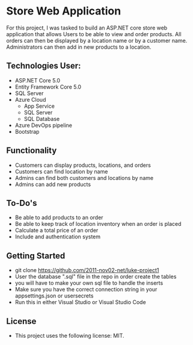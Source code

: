 # Store Web Application

For this project, I was tasked to build an ASP.NET core store web application that allows Users to be able to view and order products. All orders can then be displayed by a location name or by a customer name. Administrators can then add in new products to a location.

## Technologies User:
- ASP.NET Core 5.0
- Entity Framework Core 5.0
- SQL Server
- Azure Cloud
  - App Service
  - SQL Server
  - SQL Database
- Azure DevOps pipeline
- Bootstrap

## Functionality
- Customers can display products, locations, and orders
- Customers can find location by name
- Admins can find both customers and locations by name
- Admins can add new products

## To-Do's
- Be able to add products to an order
- Be able to keep track of location inventory when an order is placed
- Calculate a total price of an order
- Include and authentication system

## Getting Started
- git clone https://github.com/2011-nov02-net/luke-project1
- User the database ".sql" file in the repo in order create the tables
- you will have to make your own sql file to handle the inserts
- Make sure you have the correct connection string in your appsettings.json or usersecrets
- Run this in either Visual Studio or Visual Studio Code

## License
- This project uses the following license: MIT.


